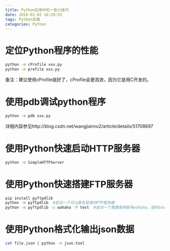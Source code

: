 ```yaml
---
title: Python应用中的一些小技巧
date: 2018-02-02 18:29:33
tags: Python实践
categories: Python
---
```


# 定位Python程序的性能

```bash
python -m cProfile xxx.py
python -m profile xxx.py
```

备注：建议使用cProfile就好了，cProfile会更高效，因为它是用C开发的。

# 使用pdb调试python程序

```bash
python -m pdb xxx.py
```

详细内容参见http://blog.csdn.net/wangjianno2/article/details/51708697

# 使用Python快速启动HTTP服务器

```bash
python -m SimpleHTTPServer
```

# 使用Python快速搭建FTP服务器

```bash
pip install pyftpdlib
python -m pyftpdlib  #启动一个可以匿名登录的FTP服务器
python -m pyftpdlib -u wahaha -P test  #启动一个需要使用账号wahaha，密码test登录的FTP服务器 
```

# 使用Python格式化输出json数据

```bash
cat file.json | python -m json.tool
```
